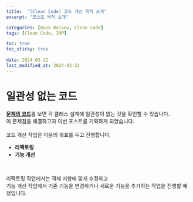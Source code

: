 ```yaml
---
title:  "[Clean Code] 코드 개선 목적 소개"
excerpt: "포스트 목적 소개"

categories: [Book Reivew, Clean Code]
tags: [Clean Code, IMP]

toc: true
toc_sticky: true
 
date: 2024-03-22
last_modified_at: 2024-03-22
---
```


# 일관성 없는 코드
[**문제의 코드**](https://github.com/Mgcllee/PokeHunter_LoginServer/blob/7de5a1e5c0feb032b8155c16ea77a90d363a004a/IOCPServer/netModule.h)를 보면
각 클래스 설계에 일관성이 없는 것을 확인할 수 있습니다.<br/>
이 문제점을 해결하고자 이번 포스트를 기획하게 되었습니다.<br/>
<br/>
코드 개선 작업은 다음의 목표를 두고 진행합니다.
 * __리팩토링__
 * __기능 개선__
<br/>

리팩토링 작업에서는 객체 지향에 맞게 수정하고<br/>
기능 개선 작업에서 기존 기능을 변경하거나 새로운 기능을 추가하는 작업을 진행할 예정입니다.
